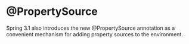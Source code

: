 # @PropertySource

Spring 3.1 also introduces the new @PropertySource annotation as a convenient mechanism for adding property sources to the environment.